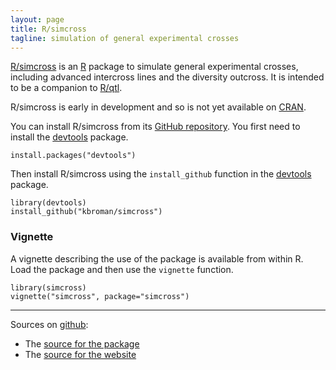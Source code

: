 ```yaml
---
layout: page
title: R/simcross
tagline: simulation of general experimental crosses
---
```


[R/simcross](https://github.com/kbroman/simcross) is an
[R](http://www.r-project.org) package to simulate general experimental
crosses, including advanced intercross lines and the diversity outcross.
It is intended to be a companion to [R/qtl](http://www.rqtl.org).

R/simcross is early in development and so is not yet available on
[CRAN](http://cran.r-project.org).

You can install R/simcross from its
[GitHub repository](http://github.com/kbroman/simcross). You first need to
install the [devtools](https://github.com/hadley/devtools) package.

```
install.packages("devtools")
```

Then install R/simcross using the `install_github` function in the
[devtools](http://github.com/hadley/devtools) package.

```
library(devtools)
install_github("kbroman/simcross")
```

### Vignette

A vignette describing the use of the package is available from within
R. Load the package and then use the `vignette` function.

```
library(simcross)
vignette("simcross", package="simcross")
```

---

Sources on [github](http://github.com):

- The [source for the package](https://github.com/kbroman/simcross/tree/master)
- The [source for the website](https://github.com/kbroman/simcross/tree/gh-pages)
